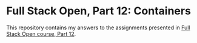 # Full Stack Open, Part 12: Containers

This repository contains my answers to the assignments presented in [Full Stack Open course, Part 12](https://fullstackopen.com/en/part12).


